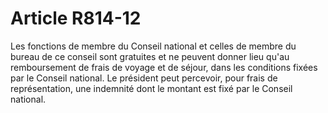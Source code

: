 # Article R814-12

Les fonctions de membre du Conseil national et celles de membre du bureau de ce conseil sont gratuites et ne peuvent donner lieu qu'au remboursement de frais de voyage et de séjour, dans les conditions fixées par le Conseil national.   Le président peut percevoir, pour frais de représentation, une indemnité dont le montant est fixé par le Conseil national.